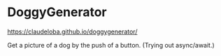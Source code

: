 # DoggyGenerator

https://claudeloba.github.io/doggygenerator/

Get a picture of a dog by the push of a button. 
(Trying out async/await.)
